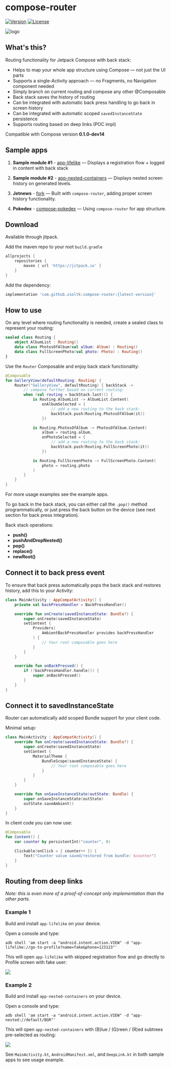 # compose-router

[![Version](https://jitpack.io/v/zsoltk/compose-router.svg)](https://jitpack.io/#zsoltk/compose-router)
[![License](https://img.shields.io/badge/License-Apache%202.0-blue.svg)](http://www.apache.org/licenses/LICENSE-2.0)

![logo](https://i.imgur.com/kKcAHa3.png)

## What's this?
Routing functionality for Jetpack Compose with back stack:

- Helps to map your whole app structure using Compose — not just the UI parts
- Supports a single-Activity approach — no Fragments, no Navigation component needed
- Simply branch on current routing and compose any other @Composable
- Back stack saves the history of routing
- Can be integrated with automatic back press handling to go back in screen history
- Can be integrated with automatic scoped `savedInstanceState` persistence
- Supports routing based on deep links (POC impl)

Compatible with Compose version **0.1.0-dev14**

## Sample apps

1. **Sample module #1** - [app-lifelike](app-lifelike) — Displays a registration flow + logged in content with back stack

2. **Sample module #2** - [app-nested-containers](app-nested-containers) — Displays nested screen history on generated levels.

3. **Jetnews** - [fork](https://github.com/zsoltk/compose-samples) — Built with `compose-router`, adding proper screen history functionality.

4. **Pokedex** - [compose-pokedex](https://github.com/zsoltk/compose-pokedex) — Using `compose-router` for app structure.


## Download

Available through jitpack.

Add the maven repo to your root `build.gradle`

```groovy
allprojects {
    repositories {
        maven { url 'https://jitpack.io' }
    }
}
```

Add the dependency:
```groovy
implementation 'com.github.zsoltk:compose-router:{latest-version}'
```


## How to use
On any level where routing functionality is needed, create a sealed class to represent your routing:

```kotlin
sealed class Routing {
    object AlbumList : Routing()
    data class PhotosOfAlbum(val album: Album) : Routing()
    data class FullScreenPhoto(val photo: Photo) : Routing()
}
```

Use the `Router` Composable and enjoy back stack functionality:

```kotlin
@Composable
fun GalleryView(defaultRouting: Routing) {
    Router("GalleryView", defaultRouting) { backStack ->
        // compose further based on current routing:
        when (val routing = backStack.last()) {
            is Routing.AlbumList -> AlbumList.Content(
                onAlbumSelected = {
                    // add a new routing to the back stack:
                    backStack.push(Routing.PhotosOfAlbum(it))
                })

            is Routing.PhotosOfAlbum -> PhotosOfAlbum.Content(
                album = routing.album,
                onPhotoSelected = {
                    // add a new routing to the back stack:
                    backStack.push(Routing.FullScreenPhoto(it))
                })

            is Routing.FullScreenPhoto -> FullScreenPhoto.Content(
                photo = routing.photo
            )
        }
    }
}
```

For more usage examples see the example apps.

To go back in the back stack, you can either call the `.pop()` method programmatically, or just press the back button on the device (see next section for back press integration).

Back stack operations:
- **push()**
- **pushAndDropNested()**
- **pop()**
- **replace()**
- **newRoot()**


## Connect it to back press event

To ensure that back press automatically pops the back stack and restores history, add this to your Activity:

```kotlin
class MainActivity : AppCompatActivity() {
    private val backPressHandler = BackPressHandler()

    override fun onCreate(savedInstanceState: Bundle?) {
        super.onCreate(savedInstanceState)
        setContent {
            Providers(
                AmbientBackPressHandler provides backPressHandler
            ) {
                // Your root composable goes here
            }
        }
    }

    override fun onBackPressed() {
        if (!backPressHandler.handle()) {
            super.onBackPressed()
        }
    }
}
```

## Connect it to savedInstanceState

Router can automatically add scoped Bundle support for your client code.

Minimal setup:

```kotlin
class MainActivity : AppCompatActivity() {
    override fun onCreate(savedInstanceState: Bundle?) {
        super.onCreate(savedInstanceState)
        setContent {
            MaterialTheme {
                BundleScope(savedInstanceState) {
                    // Your root composable goes here
                }
            }
        }
    }

    override fun onSaveInstanceState(outState: Bundle) {
        super.onSaveInstanceState(outState)
        outState.saveAmbient()
    }
}
```

In client code you can now use:

```kotlin
@Composable
fun Content() {
    var counter by persistentInt("counter", 0)

    Clickable(onClick = { counter++ }) {
        Text("Counter value saved/restored from bundle: $counter")
    }
}
```

## Routing from deep links

_Note: this is even more of a proof-of-concept only implementation than the other parts._

### Example 1

Build and install `app-lifelike` on your device.

Open a console and type:

```
adb shell 'am start -a "android.intent.action.VIEW" -d "app-lifelike://go-to-profile?name=fake&phone=123123"'
```

This will open `app-lifelike` with skipped registration flow and go directly to Profile screen with fake user:

![](https://i.imgur.com/XomlkS3.png)

### Example 2

Build and install `app-nested-containers` on your device.

Open a console and type:

```
adb shell 'am start -a "android.intent.action.VIEW" -d "app-nested://default/BGR"'
```

This will open `app-nested-containers` with (B)lue / (G)reen / (R)ed subtrees pre-selected as routing:

![](https://i.imgur.com/d7agB8D.png)

See `MainActivity.kt`, `AndroidManifest.xml`, and `DeepLink.kt` in both sample apps to see usage example.
